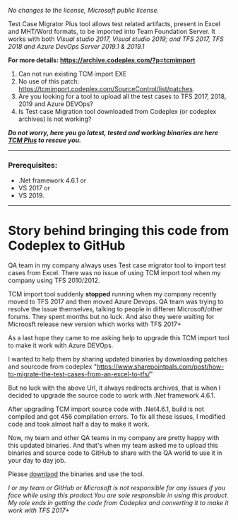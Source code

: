 _No changes to the license, Microsoft public license._

Test Case Migrator Plus tool allows test related artifacts, present in Excel and MHT/Word formats, to be imported into Team Foundation Server. It works with both _Visual studio 2017, Visual studio 2019; and TFS 2017, TFS 2018 and Azure DevOps Server 2019.1 & 2019.1_

**For more details: https://archive.codeplex.com/?p=tcmimport**

1. Can not run existing TCM import EXE
2. No use of this patch: https://tcmimport.codeplex.com/SourceControl/list/patches. 
3. Are you looking for a tool to upload all the test cases to TFS 2017, 2018, 2019 and Azure DEVOps? 
4. Is Test case Migration tool downloaded from Codeplex (or codeplex archives) is not working?

**_Do not worry, here you go latest, tested and working binaries are here [TCM Plus](https://github.com/premboyapati/Test-Case-Migrator-Plus/tree/master/Binaries) to rescue you._**
***

### Prerequisites:
 * .Net framework 4.6.1 or 
 * VS 2017 or 
 * VS 2019.
***

# Story behind bringing this code from Codeplex to GitHub
QA team in my company always uses Test case migrator tool to import test cases from Excel. There was no issue of using TCM import tool when my company using TFS 2010/2012.

TCM import tool suddenly **stopped** running when my company recently moved to TFS 2017 and then moved Azure Devops. QA team was trying to resolve the issue themselves, talking to people in differen Microsoft/other forums. They spent months but no luck. And also they were waiting for Microosft release new version which works with TFS 2017+

As a last hope they came to me asking help to upgrade this TCM import tool to make it work with Azure DEVOps.

I wanted to help them by sharing updated binaries by downloading patches and sourcode from codeplex "https://www.sharepointpals.com/post/how-to-migrate-the-test-cases-from-an-excel-to-tfs/"

But no luck with the above Url, it always redirects archives, that is when I decided to upgrade the source code to work with .Net framework 4.6.1.

After upgrading TCM import source code with .Net4.6.1, build is not compiled and got 456 compilation errors. To fix all these issues, I modified code and took almost half a day to make it work.

Now, my team and other QA teams in my company are pretty happy with this updated binaries. And that's when my team asked me to upload this binaries and source code to GitHub to share with the QA world to use it in your day to day job.

Please [downlaod](https://github.com/premboyapati/Test-Case-Migrator-Plus/tree/master/Binaries) the binaries and use the tool.

_I or my team or GitHub or Microsoft is not responsible for any issues if you face while using this product.You are sole responsible in using this product. My role ends in getting the code from Codeplex and converting it to make it work with TFS 2017+_
